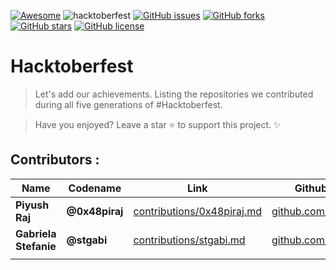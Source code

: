 [![Awesome](https://cdn.rawgit.com/sindresorhus/awesome/d7305f38d29fed78fa85652e3a63e154dd8e8829/media/badge.svg)](https://github.com/0x48piraj/Awesome-Hacktoberfest)
![hacktoberfest](https://img.shields.io/badge/hack-toberfest-green.svg) [![GitHub issues](https://img.shields.io/github/issues/0x48piraj/Hacktoberfest.svg)](https://github.com/0x48piraj/Hacktoberfest/issues) [![GitHub forks](https://img.shields.io/github/forks/0x48piraj/Hacktoberfest.svg)](https://github.com/0x48piraj/Hacktoberfest/network) [![GitHub stars](https://img.shields.io/github/stars/0x48piraj/Hacktoberfest.svg)](https://github.com/0x48piraj/Hacktoberfest/stargazers) [![GitHub license](https://img.shields.io/github/license/NoobTW/Hacktoberfest.svg)](https://github.com/NoobTW/Hacktoberfest/blob/master/LICENSE)

# Hacktoberfest

> Let's add our achievements. Listing the repositories we contributed during all five generations of #Hacktoberfest.

> Have you enjoyed? Leave a star :star: to support this project. :sparkles:



## Contributors : 


| Name       | Codename   | Link                                                     | Github Link                                          |
|------------|------------|----------------------------------------------------------|------------------------------------------------------|
| **Piyush Raj** | **@0x48piraj** | [contributions/0x48piraj.md](contributions/0x48piraj.md) | [github.com/0x48piraj](https://github.com/0x48piraj) | 
| **Gabriela Stefanie** | **@stgabi** | [contributions/stgabi.md](contributions/stgabi.md)   |                                    [github.com/stgabi](https://github.com/stgabi) |
|            |            |                                                          |                                                      |
